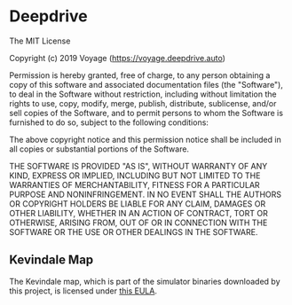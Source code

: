 # Deepdrive

The MIT License

Copyright (c) 2019 Voyage (https://voyage.deepdrive.auto)

Permission is hereby granted, free of charge, to any person obtaining a copy
of this software and associated documentation files (the "Software"), to deal
in the Software without restriction, including without limitation the rights
to use, copy, modify, merge, publish, distribute, sublicense, and/or sell
copies of the Software, and to permit persons to whom the Software is
furnished to do so, subject to the following conditions:

The above copyright notice and this permission notice shall be included in
all copies or substantial portions of the Software.

THE SOFTWARE IS PROVIDED "AS IS", WITHOUT WARRANTY OF ANY KIND, EXPRESS OR
IMPLIED, INCLUDING BUT NOT LIMITED TO THE WARRANTIES OF MERCHANTABILITY,
FITNESS FOR A PARTICULAR PURPOSE AND NONINFRINGEMENT. IN NO EVENT SHALL THE
AUTHORS OR COPYRIGHT HOLDERS BE LIABLE FOR ANY CLAIM, DAMAGES OR OTHER
LIABILITY, WHETHER IN AN ACTION OF CONTRACT, TORT OR OTHERWISE, ARISING FROM,
OUT OF OR IN CONNECTION WITH THE SOFTWARE OR THE USE OR OTHER DEALINGS IN
THE SOFTWARE.

## Kevindale Map

The Kevindale map, which is part of the simulator binaries downloaded by this project, is licensed under [this EULA](https://docs.google.com/document/d/1HvAsslRt8wqf3_xOhamfnzC44Ufkwc1PEAAlz80rpxM).
